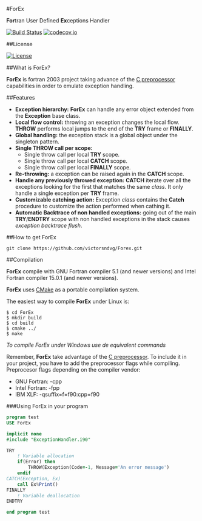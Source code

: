 #ForEx

**For**tran User Defined **Ex**ceptions Handler

[![Build Status](https://travis-ci.org/victorsndvg/ForEx.svg?branch=master)](https://travis-ci.org/victorsndvg/ForEx.svg)
[![codecov.io](https://codecov.io/github/victorsndvg/ForEx/coverage.svg?branch=master)](https://codecov.io/github/victorsndvg/ForEx?branch=master)

##License

[![License](https://img.shields.io/badge/license-GNU%20LESSER%20GENERAL%20PUBLIC%20LICENSE%20v3%2C%20LGPLv3-red.svg)](http://www.gnu.org/licenses/lgpl-3.0.txt)

##What is ForEx?

**ForEx** is fortran 2003 project taking advance of the [C preprocessor](https://gcc.gnu.org/onlinedocs/cpp/) capabilities in order to emulate exception handling.

##Features

- **Exception hierarchy:** **ForEx** can handle any error object extended from the **Exception** base class. 
- **Local flow control:** throwing an exception changes the local flow. **THROW** performs local jumps to the end of the **TRY** frame or **FINALLY**.
- **Global handling:** the exception stack is a global object under the singleton pattern.
- **Single THROW call per scope:**
   - Single throw call per local **TRY** scope.
   - Single throw call per local **CATCH** scope.
   - Single throw call per local **FINALLY** scope.
- **Re-throwing:** a exception can be raised again in the **CATCH** scope.
- **Handle any previously throwed exception:** **CATCH** iterate over all the exceptions looking for the first that matches the same *class*. It only handle a single exception per **TRY** frame.
- **Customizable catching action:** Exception *class* contains the **Catch** procedure to customize the action performed when cathing it.
- **Automatic Backtrace of non handled exceptions:** going out of the main **TRY**/**ENDTRY** scope with non handled exceptions in the stack causes *exception backtrace flush*.

##How to get ForEx

```git clone https://github.com/victorsndvg/Forex.git ```

##Compilation

**ForEx** compile with GNU Fortran compiler 5.1 (and newer versions) and Intel Fortran compiler 15.0.1 (and newer versions).

**ForEx** uses [CMake](https://cmake.org/) as a portable compilation system. 

The easiest way to compile **ForEx** under Linux is:

```
$ cd ForEx
$ mkdir build
$ cd build
$ cmake ../
$ make
```

*To compile ForEx under Windows use de equivalent commands*

Remember, **ForEx** take advantage of the [C preprocessor](https://gcc.gnu.org/onlinedocs/cpp/). To include it in your project, you have to add the preprocessor flags while compiling.
Preprocesor flags depending on the compiler vendor:
- GNU Fortran: -cpp
- Intel Fortran: -fpp
- IBM XLF: -qsuffix=f=f90:cpp=f90

###Using ForEx in your program

```fortran
program test
USE ForEx

implicit none
#include "ExceptionHandler.i90"

TRY
    ! Variable allocation
    if(Error) then
        THROW(Exception(Code=-1, Message='An error message')
    endif
CATCH(Exception, Ex)
    call Ex%Print()
FINALLY
    ! Variable deallocation
ENDTRY

end program test
```


